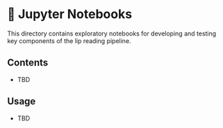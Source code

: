# 📓 Jupyter Notebooks

This directory contains exploratory notebooks for developing and testing key components of the lip reading pipeline.

## Contents

- TBD

## Usage
 
- TBD
